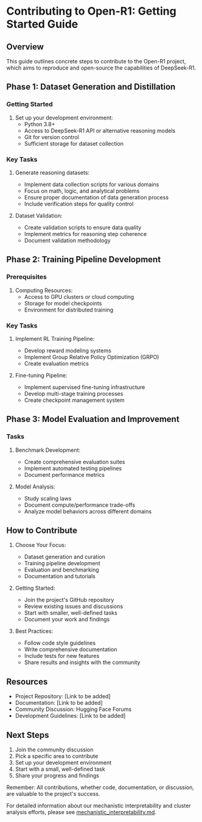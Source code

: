 # Contributing to Open-R1: Getting Started Guide

## Overview
This guide outlines concrete steps to contribute to the Open-R1 project, which aims to reproduce and open-source the capabilities of DeepSeek-R1.

## Phase 1: Dataset Generation and Distillation
### Getting Started
1. Set up your development environment:
   - Python 3.8+
   - Access to DeepSeek-R1 API or alternative reasoning models
   - Git for version control
   - Sufficient storage for dataset collection

### Key Tasks
1. Generate reasoning datasets:
   - Implement data collection scripts for various domains
   - Focus on math, logic, and analytical problems
   - Ensure proper documentation of data generation process
   - Include verification steps for quality control

2. Dataset Validation:
   - Create validation scripts to ensure data quality
   - Implement metrics for reasoning step coherence
   - Document validation methodology

## Phase 2: Training Pipeline Development
### Prerequisites
1. Computing Resources:
   - Access to GPU clusters or cloud computing
   - Storage for model checkpoints
   - Environment for distributed training

### Key Tasks
1. Implement RL Training Pipeline:
   - Develop reward modeling systems
   - Implement Group Relative Policy Optimization (GRPO)
   - Create evaluation metrics

2. Fine-tuning Pipeline:
   - Implement supervised fine-tuning infrastructure
   - Develop multi-stage training processes
   - Create checkpoint management system

## Phase 3: Model Evaluation and Improvement
### Tasks
1. Benchmark Development:
   - Create comprehensive evaluation suites
   - Implement automated testing pipelines
   - Document performance metrics

2. Model Analysis:
   - Study scaling laws
   - Document compute/performance trade-offs
   - Analyze model behaviors across different domains

## How to Contribute
1. Choose Your Focus:
   - Dataset generation and curation
   - Training pipeline development
   - Evaluation and benchmarking
   - Documentation and tutorials

2. Getting Started:
   - Join the project's GitHub repository
   - Review existing issues and discussions
   - Start with smaller, well-defined tasks
   - Document your work and findings

3. Best Practices:
   - Follow code style guidelines
   - Write comprehensive documentation
   - Include tests for new features
   - Share results and insights with the community

## Resources
- Project Repository: [Link to be added]
- Documentation: [Link to be added]
- Community Discussion: Hugging Face Forums
- Development Guidelines: [Link to be added]

## Next Steps
1. Join the community discussion
2. Pick a specific area to contribute
3. Set up your development environment
4. Start with a small, well-defined task
5. Share your progress and findings

Remember: All contributions, whether code, documentation, or discussion, are valuable to the project's success.

For detailed information about our mechanistic interpretability and cluster analysis efforts, please see [mechanistic_interpretability.md](./mechanistic_interpretability.md).
